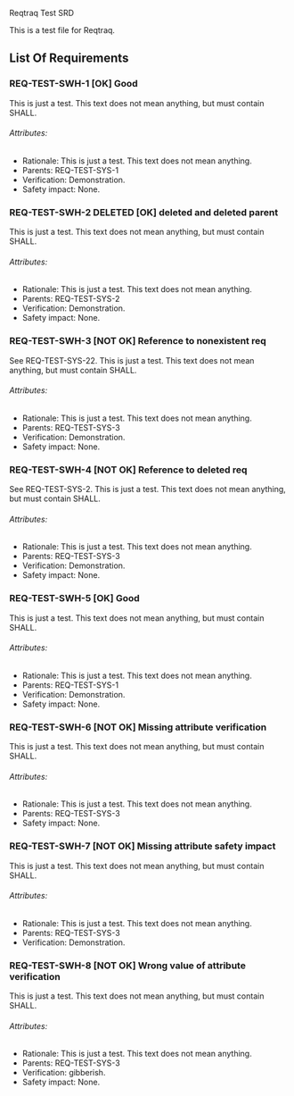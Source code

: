 Reqtraq Test SRD

This is a test file for Reqtraq.

## List Of Requirements

### REQ-TEST-SWH-1 [OK] Good

This is just a test. This text does not mean anything, but must contain SHALL.

###### Attributes:
- Rationale: This is just a test. This text does not mean anything.
- Parents: REQ-TEST-SYS-1
- Verification: Demonstration.
- Safety impact: None.

### REQ-TEST-SWH-2 DELETED [OK] deleted and deleted parent

This is just a test. This text does not mean anything, but must contain SHALL.

###### Attributes:
- Rationale: This is just a test. This text does not mean anything.
- Parents: REQ-TEST-SYS-2
- Verification: Demonstration.
- Safety impact: None.

### REQ-TEST-SWH-3 [NOT OK] Reference to nonexistent req

See REQ-TEST-SYS-22.
This is just a test. This text does not mean anything, but must contain SHALL.

###### Attributes:
- Rationale: This is just a test. This text does not mean anything.
- Parents: REQ-TEST-SYS-3
- Verification: Demonstration.
- Safety impact: None.

### REQ-TEST-SWH-4 [NOT OK] Reference to deleted req

See REQ-TEST-SYS-2.
This is just a test. This text does not mean anything, but must contain SHALL.

###### Attributes:
- Rationale: This is just a test. This text does not mean anything.
- Parents: REQ-TEST-SYS-3
- Verification: Demonstration.
- Safety impact: None.

### REQ-TEST-SWH-5 [OK] Good

This is just a test. This text does not mean anything, but must contain SHALL.

###### Attributes:
- Rationale: This is just a test. This text does not mean anything.
- Parents: REQ-TEST-SYS-1
- Verification: Demonstration.
- Safety impact: None.

### REQ-TEST-SWH-6 [NOT OK] Missing attribute verification

This is just a test. This text does not mean anything, but must contain SHALL.

###### Attributes:
- Rationale: This is just a test. This text does not mean anything.
- Parents: REQ-TEST-SYS-3
- Safety impact: None.

### REQ-TEST-SWH-7 [NOT OK] Missing attribute safety impact

This is just a test. This text does not mean anything, but must contain SHALL.

###### Attributes:
- Rationale: This is just a test. This text does not mean anything.
- Parents: REQ-TEST-SYS-3
- Verification: Demonstration.

### REQ-TEST-SWH-8 [NOT OK] Wrong value of attribute verification

This is just a test. This text does not mean anything, but must contain SHALL.

###### Attributes:
- Rationale: This is just a test. This text does not mean anything.
- Parents: REQ-TEST-SYS-3
- Verification: gibberish.
- Safety impact: None.
